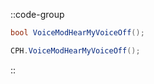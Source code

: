 ::code-group
  ```csharp [Method]
  bool VoiceModHearMyVoiceOff();
  ```
  ```csharp [Example]
  CPH.VoiceModHearMyVoiceOff();
  ```
::
